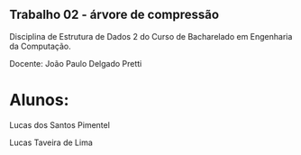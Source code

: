 ## Trabalho 02 - árvore de compressão
Disciplina de Estrutura de Dados 2 do Curso de Bacharelado em Engenharia da Computação.

Docente: João Paulo Delgado Pretti

# Alunos:


Lucas dos Santos Pimentel

Lucas Taveira de Lima



